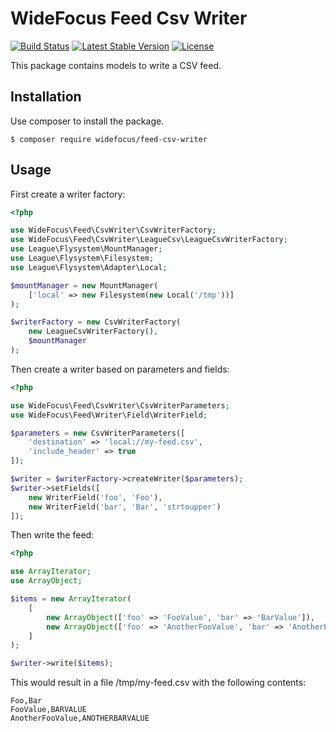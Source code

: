 # WideFocus Feed Csv Writer

[![Build Status](https://travis-ci.org/WideFocus/Feed-Csv-Writer.svg?branch=master)](https://travis-ci.org/WideFocus/Feed-Csv-Writer)
[![Latest Stable Version](https://poser.pugx.org/widefocus/feed-csv-writer/v/stable)](https://packagist.org/packages/widefocus/feed-csv-writer)
[![License](https://poser.pugx.org/widefocus/feed-csv-writer/license)](https://packagist.org/packages/widefocus/feed-csv-writer)

This package contains models to write a CSV feed.

## Installation

Use composer to install the package.

```shell
$ composer require widefocus/feed-csv-writer
```

## Usage

First create a writer factory:

```php
<?php

use WideFocus\Feed\CsvWriter\CsvWriterFactory;
use WideFocus\Feed\CsvWriter\LeagueCsv\LeagueCsvWriterFactory;
use League\Flysystem\MountManager;
use League\Flysystem\Filesystem;
use League\Flysystem\Adapter\Local;

$mountManager = new MountManager(
    ['local' => new Filesystem(new Local('/tmp'))]
);

$writerFactory = new CsvWriterFactory(
    new LeagueCsvWriterFactory(),
    $mountManager
);
```

Then create a writer based on parameters and fields:

```php
<?php

use WideFocus\Feed\CsvWriter\CsvWriterParameters;
use WideFocus\Feed\Writer\Field\WriterField;

$parameters = new CsvWriterParameters([
    'destination' => 'local://my-feed.csv',
    'include_header' => true
]);

$writer = $writerFactory->createWriter($parameters);
$writer->setFields([
    new WriterField('foo', 'Foo'),
    new WriterField('bar', 'Bar', 'strtoupper')
]);
```

Then write the feed:

```php
<?php

use ArrayIterator;
use ArrayObject;

$items = new ArrayIterator(
    [
        new ArrayObject(['foo' => 'FooValue', 'bar' => 'BarValue']),
        new ArrayObject(['foo' => 'AnotherFooValue', 'bar' => 'AnotherBarValue'])
    ]
);

$writer->write($items);
```

This would result in a file /tmp/my-feed.csv with the following contents:

```text
Foo,Bar
FooValue,BARVALUE
AnotherFooValue,ANOTHERBARVALUE
```